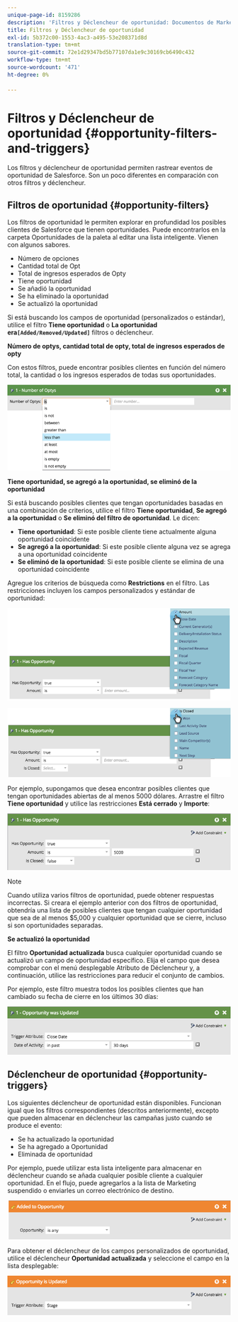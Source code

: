 ```yaml
---
unique-page-id: 8159286
description: 'Filtros y Déclencheur de oportunidad: Documentos de Marketo: Documentación del producto'
title: Filtros y Déclencheur de oportunidad
exl-id: 5b372c00-1553-4ac3-a495-53e208371d8d
translation-type: tm+mt
source-git-commit: 72e1d29347bd5b77107da1e9c30169cb6490c432
workflow-type: tm+mt
source-wordcount: '471'
ht-degree: 0%

---
```


# Filtros y Déclencheur de oportunidad {#opportunity-filters-and-triggers}

Los filtros y déclencheur de oportunidad permiten rastrear eventos de oportunidad de Salesforce. Son un poco diferentes en comparación con otros filtros y déclencheur.

## Filtros de oportunidad {#opportunity-filters}

Los filtros de oportunidad le permiten explorar en profundidad los posibles clientes de Salesforce que tienen oportunidades. Puede encontrarlos en la carpeta Oportunidades de la paleta al editar una lista inteligente. Vienen con algunos sabores.

* Número de opciones
* Cantidad total de Opt
* Total de ingresos esperados de Opty
* Tiene oportunidad
* Se añadió la oportunidad
* Se ha eliminado la oportunidad
* Se actualizó la oportunidad

Si está buscando los campos de oportunidad (personalizados o estándar), utilice el filtro **Tiene oportunidad** o **La oportunidad era`[Added/Removed/Updated]`** filtros o déclencheur.

**Número de optys, cantidad total de opty, total de ingresos esperados de opty**

Con estos filtros, puede encontrar posibles clientes en función del número total, la cantidad o los ingresos esperados de todas sus oportunidades.

![](assets/image2015-6-11-12-3a29-3a34.png)

**Tiene oportunidad, se agregó a la oportunidad, se eliminó de la oportunidad**

Si está buscando posibles clientes que tengan oportunidades basadas en una combinación de criterios, utilice el filtro **Tiene oportunidad**, **Se agregó a la oportunidad** o **Se eliminó del filtro de oportunidad**. Le dicen:

* **Tiene oportunidad**: Si este posible cliente tiene actualmente alguna oportunidad coincidente
* **Se agregó a la oportunidad**: Si este posible cliente alguna vez se agrega a una oportunidad coincidente
* **Se eliminó de la oportunidad**: Si este posible cliente se elimina de una oportunidad coincidente

Agregue los criterios de búsqueda como **Restrictions** en el filtro. Las restricciones incluyen los campos personalizados y estándar de oportunidad:

![](assets/image2015-6-11-12-3a31-3a0.png)

![](assets/image2015-6-11-12-3a31-3a46.png)

Por ejemplo, supongamos que desea encontrar posibles clientes que tengan oportunidades abiertas de al menos 5000 dólares. Arrastre el filtro **Tiene oportunidad** y utilice las restricciones **Está cerrado** y **Importe**:

![](assets/image2015-6-11-12-3a32-3a0.png)

>[!NOTE]
>
>Cuando utiliza varios filtros de oportunidad, puede obtener respuestas incorrectas. Si creara el ejemplo anterior con dos filtros de oportunidad, obtendría una lista de posibles clientes que tengan cualquier oportunidad que sea de al menos $5,000 y cualquier oportunidad que se cierre, incluso si son oportunidades separadas.

**Se actualizó la oportunidad**

El filtro **Oportunidad actualizada** busca cualquier oportunidad cuando se actualizó un campo de oportunidad específico. Elija el campo que desea comprobar con el menú desplegable Atributo de Déclencheur y, a continuación, utilice las restricciones para reducir el conjunto de cambios.

Por ejemplo, este filtro muestra todos los posibles clientes que han cambiado su fecha de cierre en los últimos 30 días:

![](assets/image2015-6-11-12-3a33-3a7.png)

## Déclencheur de oportunidad {#opportunity-triggers}

Los siguientes déclencheur de oportunidad están disponibles. Funcionan igual que los filtros correspondientes (descritos anteriormente), excepto que pueden almacenar en déclencheur las campañas justo cuando se produce el evento:

* Se ha actualizado la oportunidad
* Se ha agregado a Oportunidad
* Eliminada de oportunidad

Por ejemplo, puede utilizar esta lista inteligente para almacenar en déclencheur cuando se añada cualquier posible cliente a cualquier oportunidad. En el flujo, puede agregarlos a la lista de Marketing suspendido o enviarles un correo electrónico de destino.

![](assets/image2015-6-11-12-3a33-3a48.png)

Para obtener el déclencheur de los campos personalizados de oportunidad, utilice el déclencheur **Oportunidad actualizada** y seleccione el campo en la lista desplegable:

![](assets/image2015-6-11-12-3a33-3a34.png)

